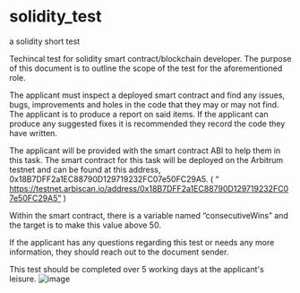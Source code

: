 # solidity_test
a solidity short test

Techincal test for solidity smart contract/blockchain developer.
The purpose of this document is to outline the scope of the test for the aforementioned role.

The applicant must inspect a deployed smart contract and find any issues, bugs, improvements and holes in the code that they may or may not find. The applicant is to produce a report on said items. If the applicant can produce any suggested fixes it is recommended they record the code they have written.

The applicant will be provided with the smart contract ABI to help them in this task. The smart contract for this task will be deployed on the Arbitrum testnet and can be found at this address, 0x18B7DFF2a1EC88790D129719232FC07e50FC29A5. ( “
https://testnet.arbiscan.io/address/0x18B7DFF2a1EC88790D129719232FC07e50FC29A5” )

Within the smart contract, there is a  variable named “consecutiveWins” and the target is to make this value above 50.

If the applicant has any questions regarding this test or needs any more information, they should reach out to the document sender.

This test should be completed over 5 working days at the applicant's leisure.
![image](https://user-images.githubusercontent.com/82846542/171049617-4cd7abd3-040a-49ff-bb87-382366526fc3.png)
